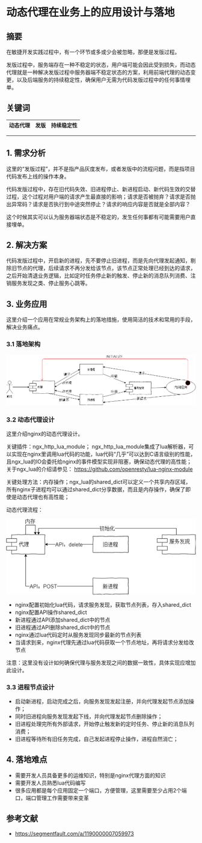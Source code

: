 # 动态代理在业务上的应用设计与落地

## 摘要
在敏捷开发实践过程中，有一个环节或多或少会被忽略，那便是发版过程。

发版过程中，服务端存在一种不稳定的状态，用户端可能会因此受到损失，而动态代理就是一种解决发版过程中服务器端不稳定状态的方案，利用前端代理的动态变更，以及后端服务的持续稳定性，确保用户无需为代码发版过程中的任何事情埋单。

## 关键词
| 动态代理 | 发版 | 持续稳定性 |
| ------- | ---- | --------- |

***

## 1. 需求分析
这里的“发版过程”，并不是指产品灰度发布，或者发版中的流程问题，而是指项目代码发布上线的操作本身。

代码发版过程中，存在旧代码失效、旧进程停止、新进程启动、新代码生效的交替过程，这个过程对用户端的请求产生最直接的影响；请求是否被抛弃？请求是否抛出异常码？请求是否执行到中途突然停止？请求的响应内容是否就是全部内容？


这个时候其实可以认为服务器端状态是不稳定的，发生任何事都有可能需要用户直接埋单。

## 2. 解决方案
代码发版过程中，开启新的进程，先不要停止旧进程，而是先向代理发起通知，剔除旧节点的代理，后续请求不再分发给该节点，该节点正常处理已经到达的请求，之后开始清退业务逻辑，比如定时任务停止新的触发、停止新的消息队列消费、注销服务发现之类、停止服务心跳等。

## 3. 业务应用
这里介绍一个应用在常规业务架构上的落地措施，使用简洁的技术和常用的手段，解决业务痛点。

### 3.1 落地架构
![落地架构](dynamic-proxy/s1.png)

### 3.2 动态代理设计
这里介绍nginx的动态代理设计。

关键插件：ngx_http_lua_module； ngx_http_lua_module集成了lua解析器，可以实现在nginx里调用lua代码的功能，lua代码“几乎”可以达到C语言级别的性能，且ngx_lua的IO会委托给nginx的事件模型实现非阻塞，确保动态代理的高性能；关于ngx_lua的介绍请参见： https://github.com/openresty/lua-nginx-module

关键处理方法：内存操作；ngx_lua的shared_dict可以定义一个共享内存区域，所有nginx子进程均可以通过shared_dict分享数据，而且是内存操作，确保了即使是动态代理也有高性能；

动态代理流程：

![动态代理流程](dynamic-proxy/s2.png)

- nginx配置初始化lua代码，请求服务发现，获取节点列表，存入shared_dict
- nginx配置API操作shared_dict
- 新进程通过API添加shared_dict中的节点
- 旧进程通过API删除shared_dict中的节点
- nginx通过lua代码定时从服务发现同步最新的节点列表
- 当请求到来，nginx代理先通过lua代码获取一个节点地址，再将请求分发给改节点

注意：这里没有设计如何确保代理与服务发现之间的数据一致性，具体实现应增加此设计。

### 3.3 进程节点设计
- 启动新进程，启动完成之后，向服务发现发起注册，并向代理发起节点添加操作；
- 同时旧进程向服务发现发起下线，并向代理发起节点删除操作；
- 旧进程处理完所有外部请求，开始停止触发新的定时任务、停止新的消息队列消费；
- 旧进程等待所有旧任务完成，自己发起进程停止操作，进程自然消亡；

## 4. 落地难点
- 需要开发人员具备更多的运维知识，特别是nginx代理方面的知识
- 需要开发人员熟悉lua代码编写
- 很多应用都是每个应用固定一个端口，方便管理，这里需要至少占用2个端口，端口管理工作需要带来变革

## 参考文献
- https://segmentfault.com/a/1190000007059973
